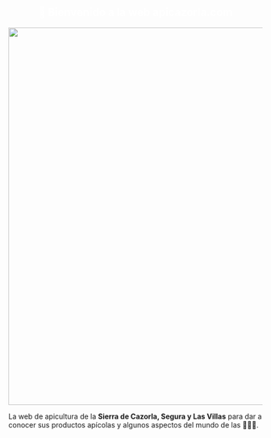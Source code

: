 

<h2 style="color:white;text-align:center;"> 👋 Bienvenido a la web apicazorla.com </h1>

</center>
<center>
<img src="https://drive.google.com/uc?export=view&id=1NonB4bN6evJ6VCxlu0c-3TUpRwfCkJLf" width="750">
</center>

La web de apicultura de la **Sierra de Cazorla, Segura y Las Villas** para dar a conocer sus productos apícolas y algunos aspectos del mundo de las 🐝🐝🐝.



